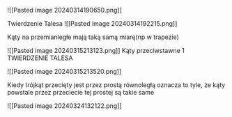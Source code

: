 ![[Pasted image 20240314190650.png]]


Twierdzenie Talesa
![[Pasted image 20240314192215.png]]



Kąty na przemianległe mają taką samą miarę(np w trapezie)


![[Pasted image 20240315213123.png]]
Kąty przeciwstawne
1
TWIERDZENIE TALESA

![[Pasted image 20240315213520.png]]


Kiedy trójkąt przecięty jest przez prostą równoległą oznacza to tyle, że kąty powstale przez przeciecie tej prostej są takie same

![[Pasted image 20240324132122.png]]
